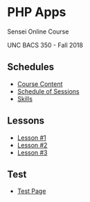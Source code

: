 # PHP Apps
Sensei Online Course

UNC BACS 350 - Fall 2018

## Schedules

* [Course Content](Outline)
* [Schedule of Sessions](Schedule)
* [Skills](Skills.md)

## Lessons

* [Lesson #1](Lesson01)
* [Lesson #2](Lesson02)
* [Lesson #3](Lesson03)

## Test

* [Test Page](Test)
